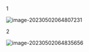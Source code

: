 1

![image-20230502064807231](C:\HenryLee24-blog\Typora\assets\image-20230502064807231.png)

2

![image-20230502064835656](C:\HenryLee24-blog\Typora\assets\image-20230502064835656.png)